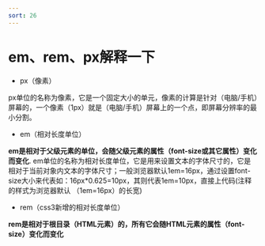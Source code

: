```yaml
---
sort: 26
---
```


# em、rem、px解释一下

* px（像素）

px单位的名称为像素，它是一个固定大小的单元，像素的计算是针对（电脑/手机）屏幕的，一个像素（1px）就是（电脑/手机）屏幕上的一个点，即屏幕分辨率的最小分割。

* em（相对长度单位）

**em是相对于父级元素的单位，会随父级元素的属性（font-size或其它属性）变化而变化**.
em单位的名称为相对长度单位，它是用来设置文本的字体尺寸的，它是相对于当前对象内文本的字体尺寸；一般浏览器默认1em=16px，通过设置font-size大小来代表如：16px*0.625=10px，其则代表1em=10px，直接上代码(注释的样式为浏览器默认 （1em=16px）的长宽)

* rem（css3新增的相对长度单位）

**rem是相对于根目录（HTML元素）的，所有它会随HTML元素的属性（font-size）变化而变化**
